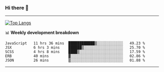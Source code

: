 ### Hi there 👋

-------
[![Top Langs](https://github-readme-stats.vercel.app/api/top-langs/?username=ashish-r)](https://github.com/anuraghazra/github-readme-stats)

📊 **Weekly development breakdown**
<!--START_SECTION:waka-->
```text
JavaScript   11 hrs 36 mins  ████████████▒░░░░░░░░░░░░   49.23 % 
JSX          6 hrs 3 mins    ██████▒░░░░░░░░░░░░░░░░░░   25.70 % 
SCSS         4 hrs 8 mins    ████▒░░░░░░░░░░░░░░░░░░░░   17.59 % 
ERB          40 mins         ▓░░░░░░░░░░░░░░░░░░░░░░░░   02.86 % 
JSON         26 mins         ▒░░░░░░░░░░░░░░░░░░░░░░░░   01.88 % 
```
<!--END_SECTION:waka-->
-------

<!--
**ashish-r/ashish-r** is a ✨ _special_ ✨ repository because its `README.md` (this file) appears on your GitHub profile.

Here are some ideas to get you started:

- 🔭 I’m currently working on ...
- 🌱 I’m currently learning ...
- 👯 I’m looking to collaborate on ...
- 🤔 I’m looking for help with ...
- 💬 Ask me about ...
- 📫 How to reach me: ...
- 😄 Pronouns: ...
- ⚡ Fun fact: ...
-->
